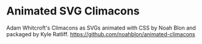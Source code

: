 # Animated SVG Climacons
Adam Whitcroft's Climacons as SVGs animated with CSS by Noah Blon and packaged by Kyle Ratliff.
https://github.com/noahblon/animated-climacons
